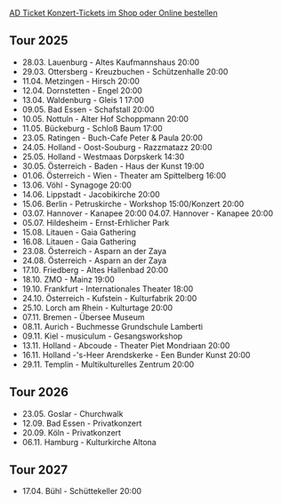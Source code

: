 [AD Ticket Konzert-Tickets im Shop oder Online bestellen](http://www.adticket.de/Sedaa.html) 

## Tour 2025
- 28.03. Lauenburg - Altes Kaufmannshaus 20:00
- 29.03. Ottersberg - Kreuzbuchen - Schützenhalle 20:00
- 11.04. Metzingen - Hirsch 20:00
- 12.04. Dornstetten - Engel 20:00
- 13.04. Waldenburg - Gleis 1 17:00
- 09.05. Bad Essen - Schafstall 20:00
- 10.05. Nottuln - Alter Hof Schoppmann 20:00
- 11.05. Bückeburg - Schloß Baum 17:00
- 23.05. Ratingen - Buch-Cafe Peter & Paula 20:00
- 24.05. Holland - Oost-Souburg - Razzmatazz 20:00
- 25.05. Holland - Westmaas Dorpskerk 14:30
- 30.05. Österreich - Baden - Haus der Kunst 19:00
- 01.06. Österreich - Wien - Theater am Spittelberg 16:00
- 13.06. Vöhl - Synagoge 20:00
- 14.06. Lippstadt - Jacobikirche 20:00
- 15.06. Berlin - Petruskirche - Workshop 15:00/Konzert 20:00
- 03.07. Hannover - Kanapee 20:00
  04.07. Hannover - Kanapee 20:00
- 05.07. Hildesheim - Ernst-Erhlicher Park
- 15.08. Litauen - Gaia Gathering
- 16.08. Litauen - Gaia Gathering 
- 23.08. Österreich - Asparn an der Zaya
- 24.08. Österreich - Asparn an der Zaya
- 17.10. Friedberg - Altes Hallenbad 20:00
- 18.10. ZMO - Mainz 19:00
- 19.10. Frankfurt - Internationales Theater 18:00
- 24.10. Österreich - Kufstein - Kulturfabrik 20:00
- 25.10. Lorch am Rhein - Kulturtage 20:00
- 07.11. Bremen - Übersee Museum
- 08.11. Aurich - Buchmesse Grundschule Lamberti
- 09.11. Kiel - musiculum - Gesangsworkshop
- 13.11. Holland - Abcoude - Theater Piet Mondriaan 20:00
- 16.11. Holland -'s-Heer Arendskerke - Een Bunder Kunst 20:00
- 29.11. Templin - Multikulturelles Zentrum 20:00

## Tour 2026
- 23.05. Goslar - Churchwalk
- 12.09. Bad Essen - Privatkonzert
- 20.09. Köln - Privatkonzert
- 06.11. Hamburg - Kulturkirche Altona

## Tour 2027
- 17.04. Bühl - Schüttekeller 20:00
